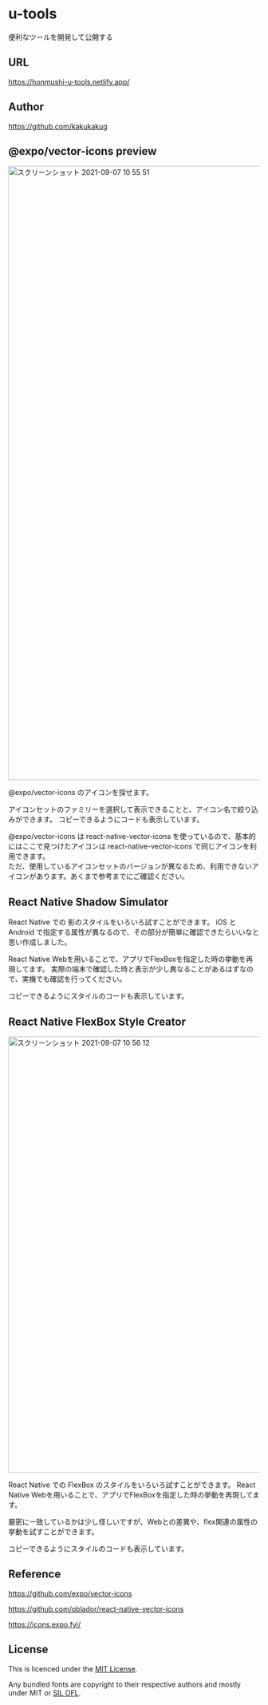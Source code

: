 # u-tools
便利なツールを開発して公開する

## URL
https://honmushi-u-tools.netlify.app/

## Author
https://github.com/kakukakug

## @expo/vector-icons preview
<img width="1231" alt="スクリーンショット 2021-09-07 10 55 51" src="https://user-images.githubusercontent.com/17676047/132448956-6ac2170a-58a4-4be7-8ef4-544d329b2412.png">

@expo/vector-icons のアイコンを探せます。

アイコンセットのファミリーを選択して表示できることと、アイコン名で絞り込みができます。
コピーできるようにコードも表示しています。

@expo/vector-icons は react-native-vector-icons を使っているので、基本的にはここで見つけたアイコンは react-native-vector-icons で同じアイコンを利用できます。  
ただ、使用しているアイコンセットのバージョンが異なるため、利用できないアイコンがあります。あくまで参考までにご確認ください。

## React Native Shadow Simulator 

React Native での 影のスタイルをいろいろ試すことができます。
iOS と Android で指定する属性が異なるので、その部分が簡単に確認できたらいいなと思い作成しました。

React Native Webを用いることで、アプリでFlexBoxを指定した時の挙動を再現してます。
実際の端末で確認した時と表示が少し異なることがあるはずなので、実機でも確認を行ってください。

コピーできるようにスタイルのコードも表示しています。

## React Native FlexBox Style Creator
<img width="874" alt="スクリーンショット 2021-09-07 10 56 12" src="https://user-images.githubusercontent.com/17676047/132448887-823210a6-7c7a-4a93-8bdd-f168c9e5f7e5.png">

React Native での FlexBox のスタイルをいろいろ試すことができます。
React Native Webを用いることで、アプリでFlexBoxを指定した時の挙動を再現してます。

厳密に一致しているかは少し怪しいですが、Webとの差異や、flex関連の属性の挙動を試すことができます。

コピーできるようにスタイルのコードも表示しています。

## Reference
https://github.com/expo/vector-icons

https://github.com/oblador/react-native-vector-icons

https://icons.expo.fyi/

## License

This is licenced under the [MIT License](http://opensource.org/licenses/mit-license.html).

Any bundled fonts are copyright to their respective authors and mostly under MIT or [SIL OFL](http://scripts.sil.org/OFL).

